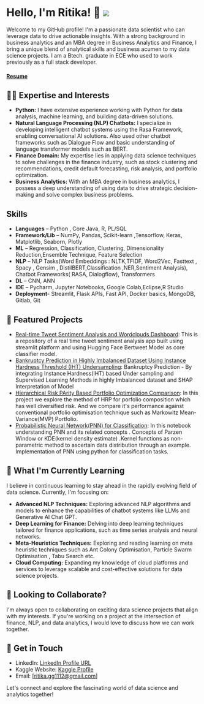 # Hello, I'm Ritika! 👋   ![](https://komarev.com/ghpvc/?username=ritzi12&label=PROFILE+VIEWS&color=red)

Welcome to my GitHub profile!  I'm a passionate data scientist who can leverage data to drive actionable insights. With a strong background in business analytics and an MBA degree in Business Analytics and Finance, I bring a unique blend of analytical skills and business acumen to my data science projects. I am a Btech. graduate in ECE who used to work previously as a full stack developer.

####  [Resume](https://github.com/ritzi12/ritzi12/blob/main/Ritika_Gupta_07.23.pdf) 

## 👨‍💻 Expertise and Interests

- **Python:** I have extensive experience working with Python for data analysis, machine learning, and building data-driven solutions.
- **Natural Language Processing (NLP) Chatbots:** I specialize in developing intelligent chatbot systems using the Rasa Framework, enabling conversational AI solutions. Also used other chatbot frameworks such as Dialogue Flow and basic understanding of language transformer models such as BERT.
- **Finance Domain:** My expertise lies in applying data science techniques to solve challenges in the finance industry, such as stock clustering and recommendations, credit default forecasting, risk analysis, and portfolio optimization.
- **Business Analytics:** With an MBA degree in business analytics, I possess a deep understanding of using data to drive strategic decision-making and solve complex business problems.

## Skills
* **Languages** – Python , Core Java, R, PL/SQL
* **Framework/Lib** – NumPy, Pandas, Scikit-learn ,Tensorflow, Keras, Matplotlib, Seaborn, Plotly
* **ML** – Regression, Classification, Clustering, Dimensionality Reduction,Ensemble Technique, Feature Selection
* **NLP** – NLP Tasks(Word Embeddings : NLTK,TFIDF, Word2Vec, Fasttext , Spacy , Gensim , DistilBERT,Classification ,NER,Sentiment Analysis), Chatbot Frameworks( RASA, Dialogflow), Transformers
* **DL** – CNN, ANN
* **IDE** – Pycharm, Jupyter Notebooks, Google Colab,Eclipse,R Studio
* **Deployment**- Streamlit, Flask APIs, Fast API, Docker basics, MongoDB, Gitlab, Git


## 🔭 Featured Projects

- [Real-time Tweet Sentiment Analysis and Wordclouds Dashboard](https://github.com/ritzi12/live-tweet-sentiment-app): This is a repository of a real time tweet sentiment analysis app built using streamlit platform and using Hugging Face Bertweet Model as core classifier model.
- [Bankruptcy Prediction in Highly Imbalanced Dataset Using Instance Hardness Threshold (IHT) Undersampling](https://github.com/ritzi12/bankruptcy_iht): Bankruptcy Prediction - By integrating Instance Hardness(IHT) based Under sampling and Supervised Learning Methods in highly Imbalanced dataset and SHAP Interpretation of Model
- [Hierarchical Risk PArity Based Portfolio Optimization Comparison](https://github.com/ritzi12/proj-portfolio-hrp): In this project we explore the method of HRP for porfolio composition which has well diversified risk. And we compare it's performance against conventional portfolio optimisation technique such as Markowitz Mean-Variance(MVP) Portfolio.
- [Probabilistic Neural Network(PNN) for Classification](https://github.com/ritzi12/pnn_probab_neural_net): In this notebook understanding PNN and its related concepts . Concepts of Parzen Window or KDE(kernel density estimate) .Kernel functions as non-parametric method to ascertain data distribution through an example. Implementation of PNN using python for classification tasks.

## 🌱 What I'm Currently Learning

I believe in continuous learning to stay ahead in the rapidly evolving field of data science. Currently, I'm focusing on:

- **Advanced NLP Techniques:** Exploring advanced NLP algorithms and models to enhance the capabilities of chatbot systems like LLMs and Generative AI Chat GPT.
- **Deep Learning for Finance:** Delving into deep learning techniques tailored for finance applications, such as time series analysis and neural networks.
- **Meta-Heuristics Techniques:** Exploring and reading learning on meta heuristic techniques such as Ant Colony Optimisation, Particle Swarm Optimisation , Tabu Search etc. 
- **Cloud Computing:** Expanding my knowledge of cloud platforms and services to leverage scalable and cost-effective solutions for data science projects.

## 👯 Looking to Collaborate?

I'm always open to collaborating on exciting data science projects that align with my interests. If you're working on a project at the intersection of finance, NLP, and data analytics, I would love to discuss how we can work together.

## 💬 Get in Touch

- LinkedIn: [LinkedIn Profile URL](https://www.linkedin.com/in/ritika-gupta-b9197b98/)
- Kaggle Website: [Kaggle Profile](https://www.kaggle.com/ritzig)
- Email: [ritika.gg1112@gmail.com]

Let's connect and explore the fascinating world of data science and analytics together!



<!--
**ritzi12/ritzi12** is a ✨ _special_ ✨ repository because its `README.md` (this file) appears on your GitHub profile.

Here are some ideas to get you started:

- 🔭 I’m currently working on ...
- 🌱 I’m currently learning ...
- 👯 I’m looking to collaborate on ...
- 🤔 I’m looking for help with ...
- 💬 Ask me about ...
- 📫 How to reach me: ...
- 😄 Pronouns: ...
- ⚡ Fun fact: ...
-->
